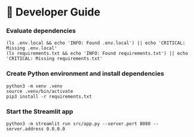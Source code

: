 # :wrench: Developer Guide


### Evaluate dependencies
```shell
(ls .env.local && echo 'INFO: Found .env.local') || echo 'CRITICAL: Missing .env.local'
(ls requirements.txt && echo 'INFO: Found requirements.txt') || echo 'CRITICAL: Missing requirements.txt'
```

### Create Python environment and install dependencies
```shell
python3 -m venv .venv
source .venv/bin/activate
pip3 install -r requirements.txt
```

### Start the Streamlit app

```shell
python3 -m streamlit run src/app.py --server.port 8080 --server.address 0.0.0.0
```
